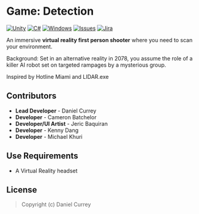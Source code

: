 # Game: Detection
[![Unity](https://img.shields.io/badge/Unity-2021.3.18f-red)](https://unity.com/releases/editor/whats-new/2021.3.18)
[![C#](https://img.shields.io/badge/language-C%23-yellowgreen)](https://learn.microsoft.com/en-us/dotnet/csharp/)
[![Windows](https://img.shields.io/badge/platform-Windows-0078d7.svg?style=plastic)](https://en.wikipedia.org/wiki/Microsoft_Windows)
[![Issues](https://img.shields.io/github/issues/spicy/Detection.svg?style=plastic)](https://github.com/spicy/Detection/issues)
[![Jira](https://img.shields.io/badge/Tracking-Jira-blue)](https://detectiongame.atlassian.net/jira/software/projects/DET/boards/1)

An immersive **virtual reality first person shooter** where you need to scan your environment.

Background: Set in an alternative reality in 2078, you assume the role of a killer  AI robot set on targeted rampages by a mysterious group.

Inspired by Hotline Miami and LIDAR.exe

## Contributors
- **Lead Developer** - Daniel Currey
- **Developer** - Cameron Batchelor
- **Developer/UI Artist** - Jeric Baquiran
- **Developer** - Kenny Dang
- **Developer** - Michael Khuri

## Use Requirements

*   A Virtual Reality headset

## License
> Copyright (c) Daniel Currey


